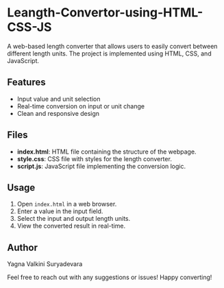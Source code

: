 # Leangth-Convertor-using-HTML-CSS-JS
A web-based length converter that allows users to easily convert between different length units. The project is implemented using HTML, CSS, and JavaScript.

## Features
- Input value and unit selection
- Real-time conversion on input or unit change
- Clean and responsive design

## Files
- **index.html**: HTML file containing the structure of the webpage.
- **style.css**: CSS file with styles for the length converter.
- **script.js**: JavaScript file implementing the conversion logic.

## Usage
1. Open `index.html` in a web browser.
2. Enter a value in the input field.
3. Select the input and output length units.
4. View the converted result in real-time.

## Author
Yagna Valkini Suryadevara

Feel free to reach out with any suggestions or issues!
Happy converting!
